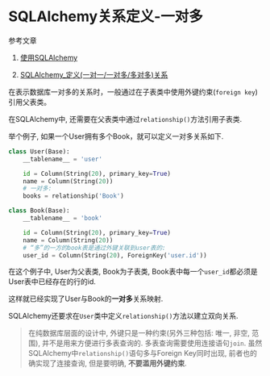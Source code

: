# SQLAlchemy关系定义-一对多

<!--

<!tags!>: <!sqlalchemy!> <!设计原则!>

-->

参考文章

1. [使用SQLAlchemy](http://www.liaoxuefeng.com/wiki/001374738125095c955c1e6d8bb493182103fac9270762a000/0014021031294178f993c85204e4d1b81ab032070641ce5000)

2. [SQLAlchemy_定义(一对一/一对多/多对多)关系](http://blog.csdn.net/Jmilk/article/details/52445093)


在表示数据库一对多的关系时，一般通过在子表类中使用外键约束(`foreign key`)引用父表类。

在SQLAlchemy中, 还需要在父表类中通过`relationship()`方法引用子表类.

举个例子, 如果一个User拥有多个Book，就可以定义一对多关系如下.

```py
class User(Base):
    __tablename__ = 'user'

    id = Column(String(20), primary_key=True)
    name = Column(String(20))
    # 一对多:
    books = relationship('Book')

class Book(Base):
    __tablename__ = 'book'

    id = Column(String(20), primary_key=True)
    name = Column(String(20))
    # “多”的一方的book表是通过外键关联到user表的:
    user_id = Column(String(20), ForeignKey('user.id'))
```

在这个例子中, User为父表类, Book为子表类, Book表中每一个`user_id`都必须是User表中已经存在的行的id. 

这样就已经实现了User与Book的**一对多**关系映射.

SQLAlchemy还要求在`User`类中定义`relationship()`方法以建立双向关系.

> 在纯数据库层面的设计中, 外键只是一种约束(另外三种包括: 唯一, 非空, 范围), 并不是用来方便进行多表查询的. 多表查询需要使用连接语句`join`. 虽然SQLAlchemy中`relationship()`语句多与Foreign Key同时出现, 前者也的确实现了连接查询, 但是要明确, **不要滥用外键约束**.